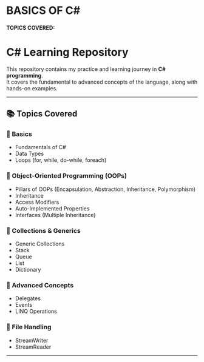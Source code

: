 # BASICS OF C#

#### TOPICS COVERED:

# C# Learning Repository  

This repository contains my practice and learning journey in **C# programming**.  
It covers the fundamental to advanced concepts of the language, along with hands-on examples.  

---

## 📚 Topics Covered  

### 🔹 Basics
- Fundamentals of C#
- Data Types
- Loops (for, while, do-while, foreach)

### 🔹 Object-Oriented Programming (OOPs)
- Pillars of OOPs (Encapsulation, Abstraction, Inheritance, Polymorphism)
- Inheritance
- Access Modifiers
- Auto-Implemented Properties
- Interfaces (Multiple Inheritance)

### 🔹 Collections & Generics
- Generic Collections
- Stack
- Queue
- List
- Dictionary

### 🔹 Advanced Concepts
- Delegates
- Events
- LINQ Operations

### 🔹 File Handling
- StreamWriter
- StreamReader  

---
